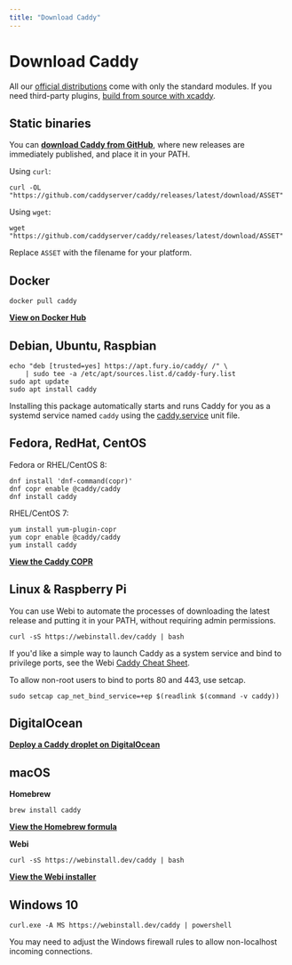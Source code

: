 ```yaml
---
title: "Download Caddy"
---
```


# Download Caddy

All our [official distributions](https://github.com/caddyserver/dist) come with only the standard modules. If you need third-party plugins, [build from source with xcaddy](/docs/build#xcaddy).



## Static binaries

You can **[download Caddy from GitHub](https://github.com/caddyserver/caddy/releases)**, where new releases are immediately published, and place it in your PATH.

Using `curl`:

<pre><code class="cmd"><span class="bash">curl -OL "https://github.com/caddyserver/caddy/releases/latest/download/ASSET"</span></code></pre>

Using `wget`:

<pre><code class="cmd"><span class="bash">wget "https://github.com/caddyserver/caddy/releases/latest/download/ASSET"</span></code></pre>


Replace `ASSET` with the filename for your platform.


## Docker

<pre><code class="cmd bash">docker pull caddy</code></pre>

[**View on Docker Hub**](https://hub.docker.com/_/caddy)


## Debian, Ubuntu, Raspbian

<pre><code class="cmd"><span class="bash">echo "deb [trusted=yes] https://apt.fury.io/caddy/ /" \
    | sudo tee -a /etc/apt/sources.list.d/caddy-fury.list</span>
<span class="bash">sudo apt update</span>
<span class="bash">sudo apt install caddy</span></code></pre>

Installing this package automatically starts and runs Caddy for you as a systemd service named `caddy` using the [caddy.service](https://github.com/caddyserver/dist/blob/master/init/caddy.service) unit file.


## Fedora, RedHat, CentOS

Fedora or RHEL/CentOS 8:

<pre><code class="cmd"><span class="bash">dnf install 'dnf-command(copr)'</span>
<span class="bash">dnf copr enable @caddy/caddy</span>
<span class="bash">dnf install caddy</span></code></pre>

RHEL/CentOS 7:

<pre><code class="cmd"><span class="bash">yum install yum-plugin-copr</span>
<span class="bash">yum copr enable @caddy/caddy</span>
<span class="bash">yum install caddy</span></code></pre>

[**View the Caddy COPR**](https://copr.fedorainfracloud.org/coprs/g/caddy/caddy/)


## Linux & Raspberry Pi

You can use Webi to automate the processes of downloading the latest release and putting it
in your PATH, without requiring admin permissions.

<pre><code class="cmd bash">curl -sS https://webinstall.dev/caddy | bash</code></pre>

If you'd like a simple way to launch Caddy as a system service and bind to privilege ports,
see the Webi [Caddy Cheat Sheet](https://webinstall.dev/caddy).

To allow non-root users to bind to ports 80 and 443, use setcap.

<pre><code class="cmd bash">sudo setcap cap_net_bind_service=+ep $(readlink $(command -v caddy))</code></pre>


## DigitalOcean

[**Deploy a Caddy droplet on DigitalOcean**](https://marketplace.digitalocean.com/apps/caddy)


## macOS

**Homebrew**

<pre><code class="cmd bash">brew install caddy</code></pre>

[**View the Homebrew formula**](https://formulae.brew.sh/formula/caddy)

**Webi**

<pre><code class="cmd bash">curl -sS https://webinstall.dev/caddy | bash</code></pre>

[**View the Webi installer**](https://github.com/webinstall/webi-installers/tree/master/caddy)

## Windows 10

<pre><code class="cmd pwsh">curl.exe -A MS https://webinstall.dev/caddy | powershell</code></pre>

You may need to adjust the Windows firewall rules to allow non-localhost incoming connections.
